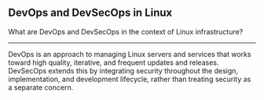 ## DevOps and DevSecOps in Linux

What are DevOps and DevSecOps in the context of Linux infrastructure?

---

DevOps is an approach to managing Linux servers and services that works toward high quality, iterative, and frequent updates and releases. DevSecOps extends this by integrating security throughout the design, implementation, and development lifecycle, rather than treating security as a separate concern.

